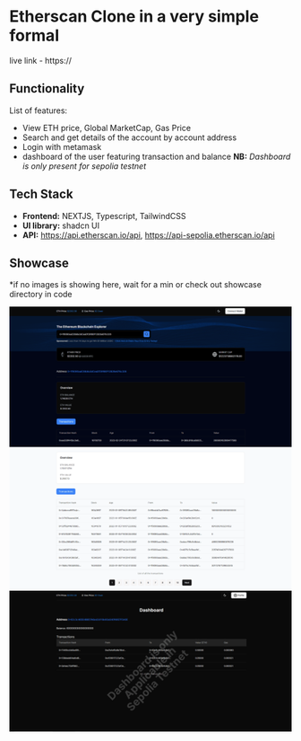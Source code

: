 # Etherscan Clone in a very simple formal

live link - https://

## Functionality

List of features:

- View ETH price, Global MarketCap, Gas Price
- Search and get details of the account by account address
- Login with metamask
- dashboard of the user featuring transaction and balance
  **NB:** _Dashboard is only present for sepolia testnet_

## Tech Stack

- **Frontend:** NEXTJS, Typescript, TailwindCSS
- **UI library:** shadcn UI
- **API:** https://api.etherscan.io/api, https://api-sepolia.etherscan.io/api

## Showcase

\*if no images is showing here, wait for a min or check out showcase directory in code

![showcase-1](https://github.com/ARITRA69/etherscan-clone/blob/main/showcase/etherscan-1.png)
![showcase-2](https://github.com/ARITRA69/etherscan-clone/blob/main/showcase/etherscan-2.png)
![showcase-3](https://github.com/ARITRA69/etherscan-clone/blob/main/showcase/etherscan-dashboard.png)
